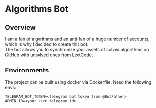 # Algorithms Bot

## Overview
I am a fan of algorithms and an anti-fan of a huge number of accounts, which is why I decided to create this bot.\
The bot allows you to synchronize your assets of solved algorithms on GitHub with unsolved ones from LeetCode.

## Environments
The project can be built using docker via Dockerfile. Need the following envs:
```
TELEGRAM_BOT_TOKEN=<telegram bot token from @BotFather>
ADMIN_ID=<your user telegram id>
```
